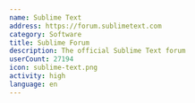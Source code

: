 ```yaml
---
name: Sublime Text
address: https://forum.sublimetext.com
category: Software
title: Sublime Forum
description: The official Sublime Text forum
userCount: 27194
icon: sublime-text.png
activity: high
language: en
---
```

